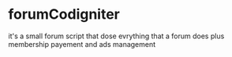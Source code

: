 # forumCodigniter
it's a small forum script that dose evrything that a forum does plus membership payement  and ads management
